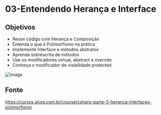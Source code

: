 # 03-Entendendo Herança e Interface

## Objetivos

* Reuse código com Herança e Composição
* Entenda o que é Polimorfismo na prática
* Implemente Interface e métodos abstratos
* Aprenda sobrescrita de métodos
* Use os modificadores virtual, abstract e override
* Conheça o modificador de visibilidade protected

![image](model.PNG)

## Fonte

<https://cursos.alura.com.br/course/csharp-parte-3-heranca-interfaces-polimorfismo>
